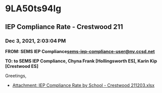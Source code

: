 # 9LA50ts94Ig
## IEP Compliance Rate - Crestwood 211
### Dec 3, 2021, 2:03:04 PM
**FROM: SEMS IEP Compliance<sems-iep-compliance-user@nv.ccsd.net>**

**TO: to SEMS IEP Compliance, Chyna Frank [Hollingsworth ES], Karin Kip [Crestwood ES]**


Greetings,  





* [Attachment: IEP Compliance Rate by School - Crestwood 211203.xlsx](9LA50ts94Ig-attachment-1.xlsx)
